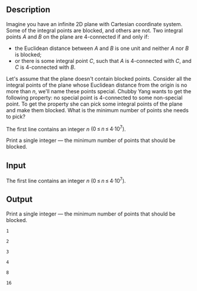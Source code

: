 ## Description

<div><p>Imagine you have an infinite 2D plane with Cartesian coordinate system. Some of the integral points are blocked, and others are not. Two integral points <span class="tex-span"><i>A</i></span> and <span class="tex-span"><i>B</i></span> on the plane are 4-connected if and only if:</p><ul> <li> the Euclidean distance between <span class="tex-span"><i>A</i></span> and <span class="tex-span"><i>B</i></span> is one unit and neither <span class="tex-span"><i>A</i></span> nor <span class="tex-span"><i>B</i></span> is blocked; </li><li> or there is some integral point <span class="tex-span"><i>C</i></span>, such that <span class="tex-span"><i>A</i></span> is 4-connected with <span class="tex-span"><i>C</i></span>, and <span class="tex-span"><i>C</i></span> is 4-connected with <span class="tex-span"><i>B</i></span>. </li></ul><p>Let's assume that the plane doesn't contain blocked points. Consider all the integral points of the plane whose Euclidean distance from the origin is no more than <span class="tex-span"><i>n</i></span>, we'll name these points special. Chubby Yang wants to get the following property: no special point is 4-connected to some non-special point. To get the property she can pick some integral points of the plane and make them blocked. What is the minimum number of points she needs to pick?</p></div><div class="input-specification"><p>The first line contains an integer <span class="tex-span"><i>n</i></span> <span class="tex-span">(0 ≤ <i>n</i> ≤ 4·10<sup class="upper-index">7</sup>)</span>.</p></div><div class="output-specification"><p>Print a single integer — the minimum number of points that should be blocked.</p></div>

## Input

<p>The first line contains an integer <span class="tex-span"><i>n</i></span> <span class="tex-span">(0 ≤ <i>n</i> ≤ 4·10<sup class="upper-index">7</sup>)</span>.</p>

## Output

<p>Print a single integer — the minimum number of points that should be blocked.</p>





```input1
1

```




```input2
2

```




```input3
3

```




```output1
4

```




```output2
8

```




```output3
16

```


